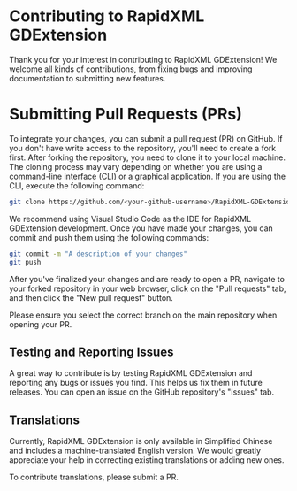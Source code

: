 # Contributing to RapidXML GDExtension
Thank you for your interest in contributing to RapidXML GDExtension! We welcome all kinds of contributions, from fixing bugs and improving documentation to submitting new features.
# Submitting Pull Requests (PRs)
To integrate your changes, you can submit a pull request (PR) on GitHub. If you don't have write access to the repository, you'll need to create a fork first.
After forking the repository, you need to clone it to your local machine. The cloning process may vary depending on whether you are using a command-line interface (CLI) or a graphical application. If you are using the CLI, execute the following command:
``` Bash
git clone https://github.com/<your-github-username>/RapidXML-GDExtension.git
```
We recommend using Visual Studio Code as the IDE for RapidXML GDExtension development. Once you have made your changes, you can commit and push them using the following commands:
``` Bash
git commit -m "A description of your changes"
git push
```
After you've finalized your changes and are ready to open a PR, navigate to your forked repository in your web browser, click on the "Pull requests" tab, and then click the "New pull request" button.

Please ensure you select the correct branch on the main repository when opening your PR.

## Testing and Reporting Issues

A great way to contribute is by testing RapidXML GDExtension and reporting any bugs or issues you find. This helps us fix them in future releases. You can open an issue on the GitHub repository's "Issues" tab.

## Translations

Currently, RapidXML GDExtension is only available in Simplified Chinese and includes a machine-translated English version. We would greatly appreciate your help in correcting existing translations or adding new ones.

To contribute translations, please submit a PR.